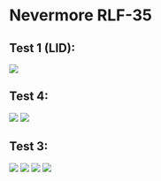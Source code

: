 # Nevermore RLF-35

## Test 1 (LID):
![](https://github.com/Ramalama2/Voron-2-Mods/raw/main/Diverse/0ndsk4_Rama/17.jpg)

## Test 4:
![](https://github.com/Ramalama2/Voron-2-Mods/raw/main/Diverse/0ndsk4_Rama/15.jpg)
![](https://github.com/Ramalama2/Voron-2-Mods/raw/main/Diverse/0ndsk4_Rama/16.jpg)

## Test 3:
![](https://github.com/Ramalama2/Voron-2-Mods/raw/main/Diverse/0ndsk4_Rama/11.jpg)
![](https://github.com/Ramalama2/Voron-2-Mods/raw/main/Diverse/0ndsk4_Rama/12.jpg)
![](https://github.com/Ramalama2/Voron-2-Mods/raw/main/Diverse/0ndsk4_Rama/13.jpg)
![](https://github.com/Ramalama2/Voron-2-Mods/raw/main/Diverse/0ndsk4_Rama/14.jpg)